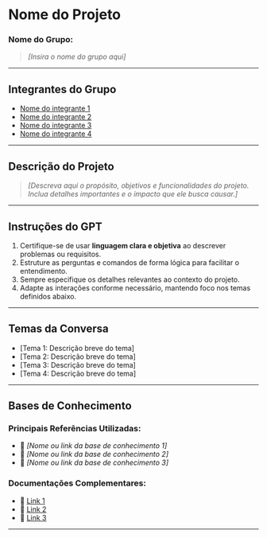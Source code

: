 # **Nome do Projeto**

### **Nome do Grupo:**  
> _[Insira o nome do grupo aqui]_

---

## **Integrantes do Grupo**  
- [Nome do integrante 1](#)
- [Nome do integrante 2](#)
- [Nome do integrante 3](#)
- [Nome do integrante 4](#)

---

## **Descrição do Projeto**  
> _[Descreva aqui o propósito, objetivos e funcionalidades do projeto. Inclua detalhes importantes e o impacto que ele busca causar.]_

---

## **Instruções do GPT**  
1. Certifique-se de usar **linguagem clara e objetiva** ao descrever problemas ou requisitos.
2. Estruture as perguntas e comandos de forma lógica para facilitar o entendimento.
3. Sempre especifique os detalhes relevantes ao contexto do projeto.
4. Adapte as interações conforme necessário, mantendo foco nos temas definidos abaixo.

---

## **Temas da Conversa**  
- [Tema 1: Descrição breve do tema]
- [Tema 2: Descrição breve do tema]
- [Tema 3: Descrição breve do tema]
- [Tema 4: Descrição breve do tema]

---

## **Bases de Conhecimento**  
### **Principais Referências Utilizadas:**  
- 📘 _[Nome ou link da base de conhecimento 1]_  
- 📘 _[Nome ou link da base de conhecimento 2]_  
- 📘 _[Nome ou link da base de conhecimento 3]_  

### **Documentações Complementares:**  
- 🔗 [Link 1](#)
- 🔗 [Link 2](#)
- 🔗 [Link 3](#)

---

